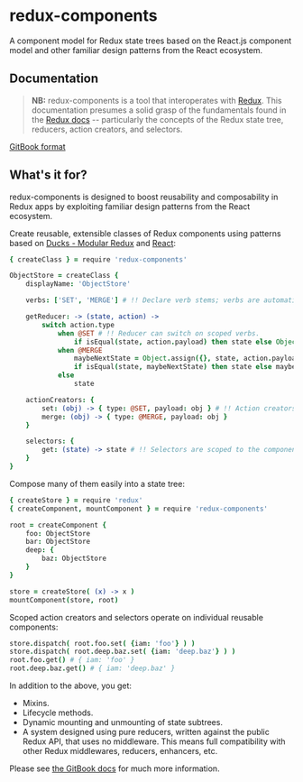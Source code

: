 # redux-components
A component model for Redux state trees based on the React.js component model and other familiar design patterns from the React ecosystem.

## Documentation
> **NB:** redux-components is a tool that interoperates with [Redux](http://redux.js.org/). This documentation presumes a solid grasp of the fundamentals found in the [Redux docs](http://redux.js.org) -- particularly the concepts of the Redux state tree, reducers, action creators, and selectors.

[GitBook format](https://wcjohnson.gitbooks.io/redux-components/content/)

## What's it for?
redux-components is designed to boost reusability and composability in Redux apps by exploiting familiar design patterns from the React ecosystem.

Create reusable, extensible classes of Redux components using patterns based on [Ducks - Modular Redux](https://github.com/erikras/ducks-modular-redux) and [React](https://facebook.github.io/react/):
```coffeescript
{ createClass } = require 'redux-components'

ObjectStore = createClass {
	displayName: 'ObjectStore'

	verbs: ['SET', 'MERGE'] # !! Declare verb stems; verbs are automatically scoped to path of component.

	getReducer: -> (state, action) ->
		switch action.type
			when @SET # !! Reducer can switch on scoped verbs.
				if isEqual(state, action.payload) then state else Object.assign({}, action.payload)
			when @MERGE
				maybeNextState = Object.assign({}, state, action.payload)
				if isEqual(state, maybeNextState) then state else maybeNextState
			else
				state

	actionCreators: {
		set: (obj) -> { type: @SET, payload: obj } # !! Action creators can depend on scoped verbs.
		merge: (obj) -> { type: @MERGE, payload: obj }
	}

	selectors: {
		get: (state) -> state # !! Selectors are scoped to the component's state subtree.
	}
}
```

Compose many of them easily into a state tree:
```coffeescript
{ createStore } = require 'redux'
{ createComponent, mountComponent } = require 'redux-components'

root = createComponent {
	foo: ObjectStore
	bar: ObjectStore
	deep: {
		baz: ObjectStore
	}
}

store = createStore( (x) -> x )
mountComponent(store, root)
```

Scoped action creators and selectors operate on individual reusable components:
```coffeescript
store.dispatch( root.foo.set( {iam: 'foo'} ) )
store.dispatch( root.deep.baz.set( {iam: 'deep.baz'} ) )
root.foo.get() # { iam: 'foo' }
root.deep.baz.get() # { iam: 'deep.baz' }
```

In addition to the above, you get:
- Mixins.
- Lifecycle methods.
- Dynamic mounting and unmounting of state subtrees.
- A system designed using pure reducers, written against the public Redux API, that uses no middleware. This means full compatibility with other Redux middlewares, reducers, enhancers, etc.

Please see [the GitBook docs](https://wcjohnson.gitbooks.io/redux-components/content/) for much more information.
